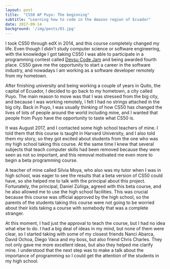 ```yaml
---
layout: post
title:  "CS50 AP Puyo: The beginning"
subtitle: "Learning how to code in the Amazon region of Ecuador"
date: 2017-09-14
background: '/img/posts/01.jpg'
---
```


I took CS50 through edX in 2014, and this course completely changed my life.
Even though I didn't study computer science or software engineering, with
the knowledge I got taking CS50 I was able to participate in a programming
contest called <a href="https://www.devsucodejam.com/" target="_blank">Devsu Code Jam</a>
and being awarded fourth place. CS50 gave me the opportunity to start a career
in the software industry, and nowadays I am working as a software developer
remotely from my hometown.

After finishing university and being working a couple of years
in Quito, the capital of Ecuador, I decided to go back to my hometown, a city called Puyo.
The main reason to move was that I was stressed from the big city, and
because I was working remotely, I felt I had no strings attached in the big city.
Back in Puyo, I was usually thinking of how CS50 has changed the lives of lots
of people around the world including mine, and I wanted that people from Puyo have
the opportunity to taste what CS50 is.

It was August 2017, and I contacted some high school teachers of mine. I told them that
this course is taught in Harvard University, and I also told them my story, so
they got excited about students from the one who was my high school
taking this course. At the same time I knew that several subjects that teach
computer skills had been removed because they were seen as not so important,
and this removal motivated me even more to begin a beta programming course.

A teacher of mine called Silvia Moya, who also was my tutor when I was in high school, was eager to see
the results that a beta version of CS50 could have, so she helped me to talk with the principal about
this project. Fortunately, the principal, Daniel Zúñiga, agreed with this beta course, and he also
allowed me to use the high school facilities. This was crucial because this course was official
approved by the high school, so the parents of the students taking this course were not going to be worried
about their kids taking a course with somebody that was a complete stranger.

At this moment, I had just the approval to teach the course, but I had no idea what else to do.
I had a big deal of ideas in my mind, but none of them were clear, so I started taking with some
of my closest friends Nanci Abarca, David Ochoa, Diego Vaca and my boss, but also friend Chris Charles.
They not only gave me more excellent ideas, but also they helped me clarify mine. I understood that
the next step was to make a talk about the importance of programming so I could get the attention
of the students in my high school.
